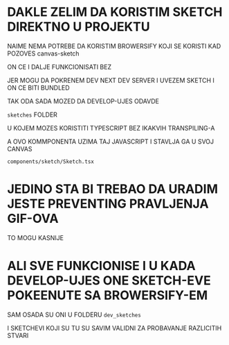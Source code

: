 # DAKLE ZELIM DA KORISTIM SKETCH DIREKTNO U PROJEKTU

NAIME NEMA POTREBE DA KORISTIM BROWERSIFY KOJI SE KORISTI KAD POZOVES canvas-sketch

ON CE I DALJE FUNKCIONISATI BEZ

JER MOGU DA POKRENEM DEV NEXT DEV SERVER I UVEZEM SKETCH I ON CE BITI BUNDLED

TAK ODA SADA MOZED DA DEVELOP-UJES ODAVDE

`sketches` FOLDER

U KOJEM MOZES KORISTITI TYPESCRIPT BEZ IKAKVIH TRANSPILING-A

A OVO KOMMPONENTA UZIMA TAJ JAVASCRIPT I STAVLJA GA U SVOJ CANVAS

`components/sketch/Sketch.tsx`

# JEDINO STA BI TREBAO DA URADIM JESTE PREVENTING PRAVLJENJA GIF-OVA

TO MOGU KASNIJE

# ALI SVE FUNKCIONISE I U KADA DEVELOP-UJES ONE SKETCH-EVE POKEENUTE SA BROWERSIFY-EM

SAM OSADA SU ONI U FOLDERU `dev_sketches`

I SKETCHEVI KOJI SU TU SU SAVIM VALIDNI ZA PROBAVANJE RAZLICITIH STVARI
